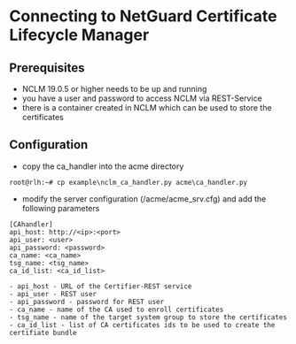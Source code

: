 # Connecting to NetGuard Certificate Lifecycle Manager

## Prerequisites
 - NCLM 19.0.5 or higher needs to be up and running
 - you have a user and password to access NCLM via REST-Service
 - there is a container created in NCLM which can be used to store the certificates
 
## Configuration
 - copy the ca_handler into the acme directory
```
root@rlh:~# cp example\nclm_ca_handler.py acme\ca_handler.py
``` 
 - modify the server configuration (/acme/acme_srv.cfg) and add the following parameters
```
[CAhandler]
api_host: http://<ip>:<port>
api_user: <user>
api_password: <password>
ca_name: <ca_name>
tsg_name: <tsg_name>
ca_id_list: <ca_id_list>
```
    - api_host - URL of the Certifier-REST service
    - api_user - REST user
    - api_password - password for REST user
    - ca_name - name of the CA used to enroll certificates
    - tsg_name - name of the target system group to store the certificates
    - ca_id_list - list of CA certificates ids to be used to create the certifiate bundle
    

